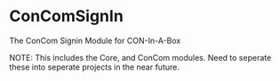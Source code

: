 # ConComSignIn
The ConCom Signin Module for CON-In-A-Box

NOTE: This includes the Core, and ConCom modules.  Need to seperate these into seperate projects in the near future.
